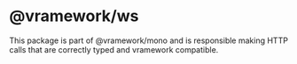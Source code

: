 # @vramework/ws

This package is part of @vramework/mono and is responsible making HTTP calls that are correctly typed and vramework compatible.
